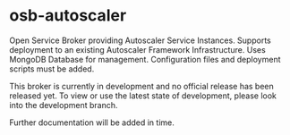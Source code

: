 # osb-autoscaler
Open Service Broker providing Autoscaler Service Instances. Supports deployment to an existing Autoscaler Framework Infrastructure. Uses MongoDB Database for management. Configuration files and deployment scripts must be added. 

This broker is currently in development and no official release has been released yet. To view or use the latest state of development, please look into the development branch.

Further documentation will be added in time.




